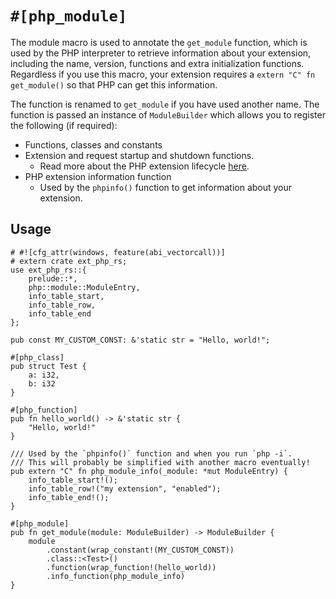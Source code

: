 # `#[php_module]`

The module macro is used to annotate the `get_module` function, which is used by
the PHP interpreter to retrieve information about your extension, including the
name, version, functions and extra initialization functions. Regardless if you
use this macro, your extension requires a `extern "C" fn get_module()` so that
PHP can get this information.

The function is renamed to `get_module` if you have used another name. The
function is passed an instance of `ModuleBuilder` which allows you to register
the following (if required):

- Functions, classes and constants
- Extension and request startup and shutdown functions.
  - Read more about the PHP extension lifecycle
    [here](https://www.phpinternalsbook.com/php7/extensions_design/php_lifecycle.html).
- PHP extension information function
  - Used by the `phpinfo()` function to get information about your extension.

## Usage

```rust,ignore
# #![cfg_attr(windows, feature(abi_vectorcall))]
# extern crate ext_php_rs;
use ext_php_rs::{
    prelude::*,
    php::module::ModuleEntry,
    info_table_start,
    info_table_row,
    info_table_end
};

pub const MY_CUSTOM_CONST: &'static str = "Hello, world!";

#[php_class]
pub struct Test {
    a: i32,
    b: i32
}

#[php_function]
pub fn hello_world() -> &'static str {
    "Hello, world!"
}

/// Used by the `phpinfo()` function and when you run `php -i`.
/// This will probably be simplified with another macro eventually!
pub extern "C" fn php_module_info(_module: *mut ModuleEntry) {
    info_table_start!();
    info_table_row!("my extension", "enabled");
    info_table_end!();
}

#[php_module]
pub fn get_module(module: ModuleBuilder) -> ModuleBuilder {
    module
        .constant(wrap_constant!(MY_CUSTOM_CONST))
        .class::<Test>()
        .function(wrap_function!(hello_world))
        .info_function(php_module_info)
}
```
